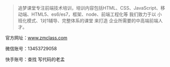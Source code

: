 > 追梦课堂专注前端技术培训，培训内容包括HTML、CSS、JavaScript、移动端、HTML5、es6/es7，框架、node、前端工程化等 我们致力于以 小班化模式、1对1辅导、完整体系的课堂 来打造 企业所需要的中高端前端人才。

官方网址：www.zmclass.com

微信账号：13453729058

快手账号：查找 写代码的老孟

